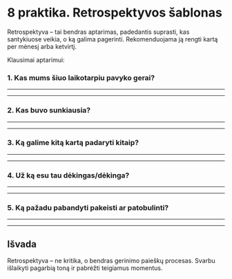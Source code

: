 # 8 praktika. Retrospektyvos šablonas

Retrospektyva – tai bendras aptarimas, padedantis suprasti, kas santykiuose veikia, o ką galima pagerinti. Rekomenduojama ją rengti kartą per mėnesį arba ketvirtį.

Klausimai aptarimui:

### 1. Kas mums šiuo laikotarpiu pavyko gerai?

____________________________________________________________
____________________________________________________________

### 2. Kas buvo sunkiausia?

____________________________________________________________
____________________________________________________________

### 3. Ką galime kitą kartą padaryti kitaip?

____________________________________________________________
____________________________________________________________

### 4. Už ką esu tau dėkingas/dėkinga?

____________________________________________________________
____________________________________________________________

### 5. Ką pažadu pabandyti pakeisti ar patobulinti?

____________________________________________________________
____________________________________________________________

## Išvada

Retrospektyva – ne kritika, o bendras gerinimo paieškų procesas. Svarbu išlaikyti pagarbią toną ir pabrėžti teigiamus momentus.
